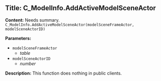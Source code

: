 ## Title: C_ModelInfo.AddActiveModelSceneActor

**Content:**
Needs summary.
`C_ModelInfo.AddActiveModelSceneActor(modelSceneFrameActor, modelSceneActorID)`

**Parameters:**
- `modelSceneFrameActor`
  - *table*
- `modelSceneActorID`
  - *number*

**Description:**
This function does nothing in public clients.